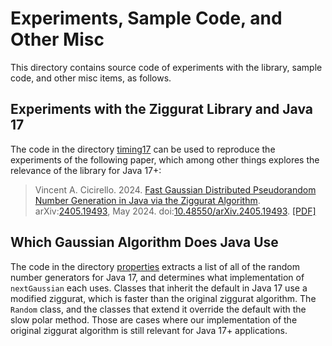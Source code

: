 # Experiments, Sample Code, and Other Misc

This directory contains source code of experiments with the
library, sample code, and other misc items, as follows.

## Experiments with the Ziggurat Library and Java 17

The code in the directory [timing17](timing17) can be used to reproduce the experiments of the following paper, which among other things explores the relevance of the library for Java 17+:

> Vincent A. Cicirello. 2024. [Fast Gaussian Distributed Pseudorandom Number Generation in Java via the Ziggurat Algorithm](https://reports.cicirello.org/24/009/). arXiv:[2405.19493](https://arxiv.org/abs/2405.19493), May 2024. doi:[10.48550/arXiv.2405.19493](https://doi.org/10.48550/arXiv.2405.19493). [[PDF]](https://reports.cicirello.org/24/009/ALG-24-009.pdf)

## Which Gaussian Algorithm Does Java Use

The code in the directory [properties](properties) extracts a list of all of the 
random number generators for Java 17, and determines what implementation of 
`nextGaussian` each uses. Classes that inherit the default in Java 17 use a modified 
ziggurat, which is faster than the original ziggurat algorithm. The `Random` class, 
and the classes that extend it override the default with the slow polar method. Those 
are cases where our implementation of the original ziggurat algorithm is still relevant 
for Java 17+ applications.